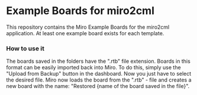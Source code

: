 # Example Boards for miro2cml

This repository contains the Miro Example Boards for the miro2cml application. At least one example board exists for each template. 

### How to use it

The boards saved in the folders have the ".rtb" file extension. Boards in this format can be easily imported back into Miro. To do this, simply use the "Upload from Backup" button in the dashboard. Now you just have to select the desired file. Miro now loads the board from the ".rtb" - file and creates a new board with the name: "Restored {name of the board saved in the file}".

